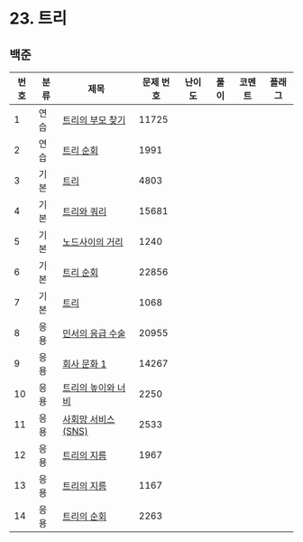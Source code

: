 # 23. 트리


## 백준
| 번호 | 분류 | 제목                                     | 문제 번호 | 난이도 | 풀이    | 코멘트 | 플래그 |
|----|-----|----------------------------------------|-----|-----|-------|-----|---|
| 1  | 연습 | [트리의 부모 찾기](https://www.acmicpc.net/problem/11725) | 11725 |     |  |    |  |
| 2  | 연습 | [트리 순회](https://www.acmicpc.net/problem/1991) | 1991  |    |  |    |  |
| 3  | 기본 | [트리](https://www.acmicpc.net/problem/4803) | 4803  |    |  |    |  |
| 4  | 기본 | [트리와 쿼리](https://www.acmicpc.net/problem/15681) | 15681 |     |  |    |  |
| 5  | 기본 | [노드사이의 거리](https://www.acmicpc.net/problem/1240) | 1240  |    |  |    |  |
| 6  | 기본 | [트리 순회](https://www.acmicpc.net/problem/22856) | 22856 |    |  |    |  |
| 7  | 기본 | [트리](https://www.acmicpc.net/problem/1068) | 1068  |     |  |    |  |
| 8  | 응용 | [민서의 응급 수술](https://www.acmicpc.net/problem/20955) | 20955 |    |  |    |  |
| 9  | 응용 | [회사 문화 1](https://www.acmicpc.net/problem/14267) | 14267 |    |  |    |  |
| 10 | 응용 | [트리의 높이와 너비](https://www.acmicpc.net/problem/2250) | 2250  |    |  |    |  |
| 11 | 응용 | [사회망 서비스(SNS)](https://www.acmicpc.net/problem/2533) | 2533  |    |  |    |  |
| 12 | 응용 | [트리의 지름](https://www.acmicpc.net/problem/1967) | 1967  |    |  |    |  |
| 13 | 응용 | [트리의 지름](https://www.acmicpc.net/problem/1167) | 1167  |     |  |    |  |
| 14 | 응용 | [트리의 순회](https://www.acmicpc.net/problem/2263) | 2263  |     |  |    |  |

